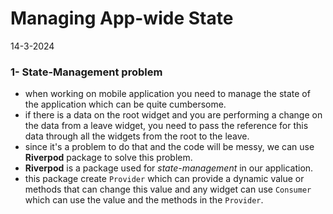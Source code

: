 # Managing App-wide State
14-3-2024

### 1- State-Management problem
* when working on mobile application you need to manage the state of the application which can be quite cumbersome.
* if there is a data on the root widget and you are performing a change on the data from a leave widget, you need to pass the reference for this data through all the widgets from the root to the leave.
* since it's a problem to do that and the code will be messy, we can use **Riverpod** package to solve this problem.
* **Riverpod** is a package used for *state-management* in our application.
* this package create `Provider` which can provide a dynamic value or methods that can change this value and any widget can use `Consumer` which can use the value and the methods in the `Provider`.
